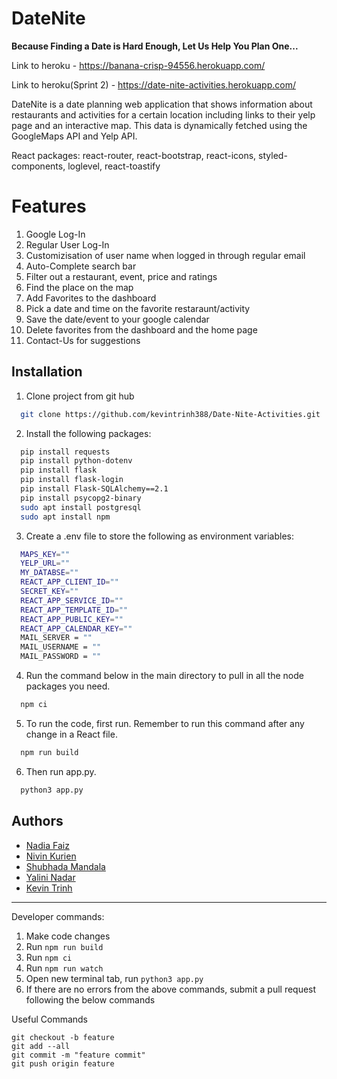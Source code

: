 # DateNite

<b>Because Finding a Date is Hard Enough, Let Us Help You Plan One...</b>

Link to heroku - https://banana-crisp-94556.herokuapp.com/

Link to heroku(Sprint 2) - https://date-nite-activities.herokuapp.com/

DateNite is a date planning web application
that shows information about restaurants and activities for a certain location including links to their yelp page and an interactive map. This data is dynamically fetched using the GoogleMaps API and Yelp API.

React packages: react-router, react-bootstrap, react-icons, styled-components, loglevel, react-toastify

# Features

 1. Google Log-In 
 2. Regular User Log-In
 3. Customizisation of user name when logged in through regular email 
 4. Auto-Complete search bar
 5. Filter out a restaurant, event, price and ratings 
 6. Find the place on the map
 7. Add Favorites to the dashboard
 8. Pick a date and time on the favorite restaraunt/activity
 9. Save the date/event to your google calendar
 10. Delete favorites from the dashboard and the home page
 11. Contact-Us for suggestions 

## Installation

1. Clone project from git hub

```bash
  git clone https://github.com/kevintrinh388/Date-Nite-Activities.git
```

2. Install the following packages:

```bash
  pip install requests
  pip install python-dotenv
  pip install flask
  pip install flask-login
  pip install Flask-SQLAlchemy==2.1
  pip install psycopg2-binary
  sudo apt install postgresql
  sudo apt install npm
```

3. Create a .env file to store the following as environment variables:

```bash
  MAPS_KEY=""
  YELP_URL=""
  MY_DATABSE=""
  REACT_APP_CLIENT_ID=""
  SECRET_KEY=""
  REACT_APP_SERVICE_ID=""
  REACT_APP_TEMPLATE_ID=""
  REACT_APP_PUBLIC_KEY=""
  REACT_APP_CALENDAR_KEY=""
  MAIL_SERVER = ""
  MAIL_USERNAME = ""
  MAIL_PASSWORD = ""
```

4. Run the command below in the main directory to pull in all the node packages you need.

```bash
  npm ci
```

5. To run the code, first run. Remember to run this command after any change in a React file.

```bash
  npm run build
```

6. Then run app.py.

```bash
  python3 app.py
```

## Authors

- [Nadia Faiz](https://github.com/nadiafaiz)
- [Nivin Kurien](https://github.com/starrugger)
- [Shubhada Mandala](https://github.com/smandala1)
- [Yalini Nadar](https://github.com/YaliniNadar)
- [Kevin Trinh](https://github.com/kevintrinh388)

---

Developer commands:

1. Make code changes
2. Run `npm run build`
3. Run `npm ci`
4. Run `npm run watch`
5. Open new terminal tab, run `python3 app.py`
6. If there are no errors from the above commands, submit a pull request following the below commands

Useful Commands

```
git checkout -b feature
git add --all
git commit -m "feature commit"
git push origin feature
```
